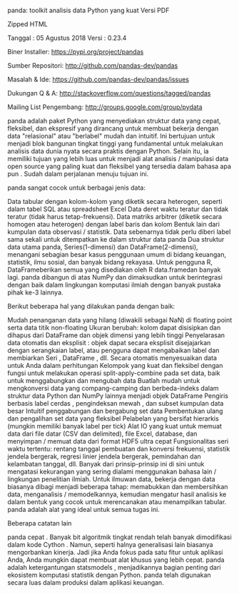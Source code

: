 panda: toolkit analisis data Python yang kuat 
Versi PDF

Zipped HTML

Tanggal : 05 Agustus 2018 Versi : 0.23.4

Biner Installer: https://pypi.org/project/pandas

Sumber Repositori: http://github.com/pandas-dev/pandas

Masalah & Ide: https://github.com/pandas-dev/pandas/issues

Dukungan Q & A: http://stackoverflow.com/questions/tagged/pandas

Mailing List Pengembang: http://groups.google.com/group/pydata

panda adalah paket Python yang menyediakan struktur data yang cepat, fleksibel, dan ekspresif yang dirancang untuk membuat bekerja dengan data "relasional" atau "berlabel" mudah dan intuitif. Ini bertujuan untuk menjadi blok bangunan tingkat tinggi yang fundamental untuk melakukan analisis data dunia nyata secara praktis dengan Python. Selain itu, ia memiliki tujuan yang lebih luas untuk menjadi alat analisis / manipulasi data open source yang paling kuat dan fleksibel yang tersedia dalam bahasa apa pun . Sudah dalam perjalanan menuju tujuan ini.

panda sangat cocok untuk berbagai jenis data:

Data tabular dengan kolom-kolom yang diketik secara heterogen, seperti dalam tabel SQL atau spreadsheet Excel
Data deret waktu teratur dan tidak teratur (tidak harus tetap-frekuensi).
Data matriks arbitrer (diketik secara homogen atau heterogen) dengan label baris dan kolom
Bentuk lain dari kumpulan data observasi / statistik. Data sebenarnya tidak perlu diberi label sama sekali untuk ditempatkan ke dalam struktur data panda
Dua struktur data utama panda, Series(1-dimensi) dan DataFrame(2-dimensi), menangani sebagian besar kasus penggunaan umum di bidang keuangan, statistik, ilmu sosial, dan banyak bidang rekayasa. Untuk pengguna R, DataFrameberikan semua yang disediakan oleh R data.framedan banyak lagi. panda dibangun di atas NumPy dan dimaksudkan untuk berintegrasi dengan baik dalam lingkungan komputasi ilmiah dengan banyak pustaka pihak ke-3 lainnya.

Berikut beberapa hal yang dilakukan panda dengan baik:

Mudah penanganan data yang hilang (diwakili sebagai NaN) di floating point serta data titik non-floating
Ukuran berubah: kolom dapat disisipkan dan dihapus dari DataFrame dan objek dimensi yang lebih tinggi
Penyelarasan data otomatis dan eksplisit : objek dapat secara eksplisit disejajarkan dengan serangkaian label, atau pengguna dapat mengabaikan label dan membiarkan Seri , DataFrame , dll. Secara otomatis menyesuaikan data untuk Anda dalam perhitungan
Kelompok yang kuat dan fleksibel dengan fungsi untuk melakukan operasi split-apply-combine pada set data, baik untuk menggabungkan dan mengubah data
Buatlah mudah untuk mengkonversi data yang compang-camping dan berbeda-indeks dalam struktur data Python dan NumPy lainnya menjadi objek DataFrame
Pengiris berbasis label cerdas , pengindeksan mewah , dan subset kumpulan data besar
Intuitif penggabungan dan bergabung set data
Pembentukan ulang dan pengalihan set data yang fleksibel
Pelabelan yang bersifat hierarkis (mungkin memiliki banyak label per tick)
Alat IO yang kuat untuk memuat data dari file datar (CSV dan delimited), file Excel, database, dan menyimpan / memuat data dari format HDF5 ultra cepat
Fungsionalitas seri waktu tertentu: rentang tanggal pembuatan dan konversi frekuensi, statistik jendela bergerak, regresi linier jendela bergerak, pemindahan dan kelambatan tanggal, dll.
Banyak dari prinsip-prinsip ini di sini untuk mengatasi kekurangan yang sering dialami menggunakan bahasa lain / lingkungan penelitian ilmiah. Untuk ilmuwan data, bekerja dengan data biasanya dibagi menjadi beberapa tahap: memabukkan dan membersihkan data, menganalisis / memodelkannya, kemudian mengatur hasil analisis ke dalam bentuk yang cocok untuk merencanakan atau menampilkan tabular. panda adalah alat yang ideal untuk semua tugas ini.

Beberapa catatan lain

panda cepat . Banyak bit algoritmik tingkat rendah telah banyak dimodifikasi dalam kode Cython . Namun, seperti halnya generalisasi lain biasanya mengorbankan kinerja. Jadi jika Anda fokus pada satu fitur untuk aplikasi Anda, Anda mungkin dapat membuat alat khusus yang lebih cepat.
panda adalah ketergantungan statsmodels , menjadikannya bagian penting dari ekosistem komputasi statistik dengan Python.
panda telah digunakan secara luas dalam produksi dalam aplikasi keuangan.
